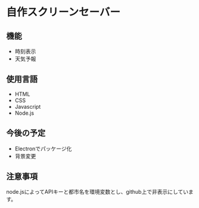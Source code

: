 # 自作スクリーンセーバー
## 機能
- 時刻表示
- 天気予報

## 使用言語
- HTML
- CSS
- Javascript
- Node.js

## 今後の予定
- Electronでパッケージ化
- 背景変更

## 注意事項
node.jsによってAPIキーと都市名を環境変数とし、github上で非表示にしています。
